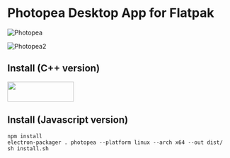 # Photopea Desktop App for Flatpak
![Photopea](https://github.com/vikdevelop/photopea_app/blob/main/screenshots/photopea-default.png)

![Photopea2](https://github.com/vikdevelop/photopea_app/blob/main/screenshots/photopea2.png)

<h2>Install (C++ version)</h2>
<a href="https://flathub.org/apps/details/com.github.vikdevelop.photopea_app"><img src="https://flathub.org/assets/badges/flathub-badge-en.png" width=150 height=45></a>

<h2>Install (Javascript version)</h2>


```
npm install
electron-packager . photopea --platform linux --arch x64 --out dist/
sh install.sh
```
